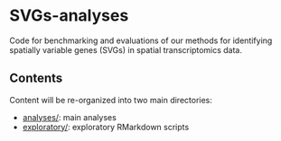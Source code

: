# SVGs-analyses

Code for benchmarking and evaluations of our methods for identifying spatially variable genes (SVGs) in spatial transcriptomics data.


## Contents

Content will be re-organized into two main directories:

- [analyses/](analyses/): main analyses
- [exploratory/](exploratory/): exploratory RMarkdown scripts

